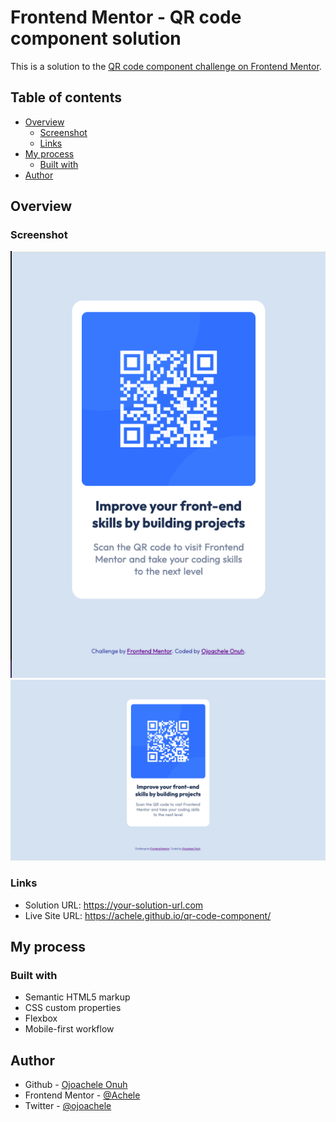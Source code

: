 # Frontend Mentor - QR code component solution

This is a solution to the [QR code component challenge on Frontend Mentor](https://www.frontendmentor.io/challenges/qr-code-component-iux_sIO_H).

## Table of contents

- [Overview](#overview)
  - [Screenshot](#screenshot)
  - [Links](#links)
- [My process](#my-process)
  - [Built with](#built-with)
- [Author](#author)

## Overview

### Screenshot

<img src = "/images/Mobile view.png" alt= "mobile view of qr code component">
<img src = "/images/desktop view.png" alt = "desktop view of qr code component">


### Links

- Solution URL: https://your-solution-url.com
- Live Site URL: https://achele.github.io/qr-code-component/

## My process

### Built with

- Semantic HTML5 markup
- CSS custom properties
- Flexbox
- Mobile-first workflow

## Author

- Github - [Ojoachele Onuh](https://github.com/Achele)
- Frontend Mentor - [@Achele](https://www.frontendmentor.io/profile/Achele)
- Twitter - [@ojoachele](https://www.twitter.com/@ojoachele)
